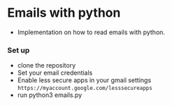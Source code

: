 # Emails with python
  - Implementation on how to read emails with python.

### Set up
  - clone the repository
  - Set your email credentials 
  - Enable less secure apps in your gmail settings `https://myaccount.google.com/lesssecureapps`
  - run python3 emails.py
